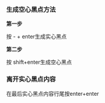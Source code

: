 ### 生成空心黑点方法

**第一步**

按 - + enter生成实心黑点

**第二步**

按 shift+enter生成空心黑点



### **离开实心黑点内容**

在最后实心黑点内容行尾按enter+enter

